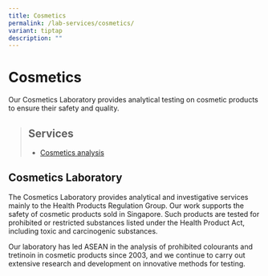 ```yaml
---
title: Cosmetics
permalink: /lab-services/cosmetics/
variant: tiptap
description: ""
---
```

<h1><strong>Cosmetics</strong></h1><p>Our Cosmetics Laboratory provides analytical testing on cosmetic products to ensure their safety and quality.</p><blockquote><h2><strong>Services</strong></h2><ul data-tight="true" class="tight"><li><p><a href="https://www.hsa.gov.sg/about-us/applied-sciences/cosmetics/analysis" rel="noopener noreferrer nofollow" target="_blank">Cosmetics analysis</a></p></li></ul></blockquote><h2><strong>Cosmetics Laboratory</strong></h2><p>The Cosmetics Laboratory provides analytical and investigative services mainly to the Health Products Regulation Group. Our work supports the safety of cosmetic products sold in Singapore. Such products are tested for prohibited or restricted substances listed under the Health Product Act, including toxic and carcinogenic substances.</p><p>Our laboratory has led ASEAN in the analysis of prohibited colourants and tretinoin in cosmetic products since 2003, and we continue to carry out extensive research and development on innovative methods for testing.</p>